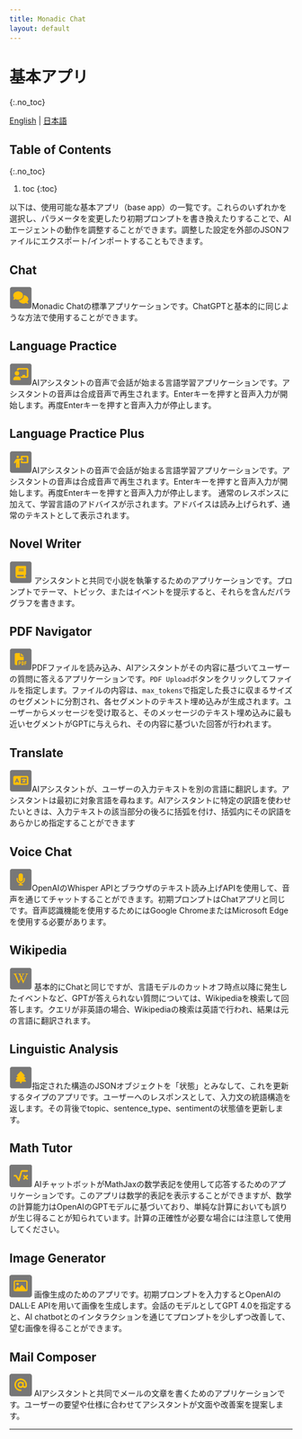 ```yaml
---
title: Monadic Chat
layout: default
---
```


# 基本アプリ
{:.no_toc}

[English](/monadic-chat/apps) |
[日本語](/monadic-chat/apps_ja)

## Table of Contents
{:.no_toc}

1. toc
{:toc}

以下は、使用可能な基本アプリ（base app）の一覧です。これらのいずれかを選択し、パラメータを変更したり初期プロンプトを書き換えたりすることで、AIエージェントの動作を調整することができます。調整した設定を外部のJSONファイルにエクスポート/インポートすることもできます。
## Chat

<img src="./assets/icons/chat.png" width="40px"/>Monadic Chatの標準アプリケーションです。ChatGPTと基本的に同じような方法で使用することができます。 

## Language Practice

<img src="./assets/icons/language-practice.png" width="40px"/>AIアシスタントの音声で会話が始まる言語学習アプリケーションです。アシスタントの音声は合成音声で再生されます。Enterキーを押すと音声入力が開始します。再度Enterキーを押すと音声入力が停止します。

## Language Practice Plus

<img src="./assets/icons/language-practice-plus.png" width="40px"/>AIアシスタントの音声で会話が始まる言語学習アプリケーションです。アシスタントの音声は合成音声で再生されます。Enterキーを押すと音声入力が開始します。再度Enterキーを押すと音声入力が停止します。 通常のレスポンスに加えて、学習言語のアドバイスが示されます。アドバイスは読み上げられず、通常のテキストとして表示されます。

## Novel Writer

<img src="./assets/icons/novel.png" width="40px"/> アシスタントと共同で小説を執筆するためのアプリケーションです。プロンプトでテーマ、トピック、またはイベントを提示すると、それらを含んだパラグラフを書きます。

## PDF Navigator

<img src="./assets/icons/pdf-navigator.png" width="40px"/>PDFファイルを読み込み、AIアシスタントがその内容に基づいてユーザーの質問に答えるアプリケーションです。`PDF Upload`ボタンをクリックしてファイルを指定します。ファイルの内容は、`max_tokens`で指定した長さに収まるサイズのセグメントに分割され、各セグメントのテキスト埋め込みが生成されます。ユーザーからメッセージを受け取ると、そのメッセージのテキスト埋め込みに最も近いセグメントがGPTに与えられ、その内容に基づいた回答が行われます。

## Translate

<img src="./assets/icons/translate.png" width="40px"/>AIアシスタントが、ユーザーの入力テキストを別の言語に翻訳します。アシスタントは最初に対象言語を尋ねます。AIアシスタントに特定の訳語を使わせたいときは、入力テキストの該当部分の後ろに括弧を付け、括弧内にその訳語をあらかじめ指定することができます

## Voice Chat

<img src="./assets/icons/voice-chat.png" width="40px"/>OpenAIのWhisper APIとブラウザのテキスト読み上げAPIを使用して、音声を通じてチャットすることができます。初期プロンプトはChatアプリと同じです。音声認識機能を使用するためにはGoogle ChromeまたはMicrosoft Edgeを使用する必要があります。

## Wikipedia

<img src="./assets/icons/wikipedia.png" width="40px"/> 基本的にChatと同じですが、言語モデルのカットオフ時点以降に発生したイベントなど、GPTが答えられない質問については、Wikipediaを検索して回答します。クエリが非英語の場合、Wikipediaの検索は英語で行われ、結果は元の言語に翻訳されます。

## Linguistic Analysis

<img src="./assets/icons/linguistic-analysis.png" width="40px"/>指定された構造のJSONオブジェクトを「状態」とみなして、これを更新するタイプのアプリです。ユーザーへのレスポンスとして、入力文の統語構造を返します。その背後でtopic、sentence_type、sentimentの状態値を更新します。

## Math Tutor

<img src="./assets/icons/math.png" width="40px"/> AIチャットボットがMathJaxの数学表記を使用して応答するためのアプリケーションです。このアプリは数学的表記を表示することができますが、数学の計算能力はOpenAIのGPTモデルに基づいており、単純な計算においても誤りが生じ得ることが知られています。計算の正確性が必要な場合には注意して使用してください。

## Image Generator

<img src="./assets/icons/image-generator.png" width="40px"/> 画像生成のためのアプリです。初期プロンプトを入力するとOpenAIのDALL·E APIを用いて画像を生成します。会話のモデルとしてGPT 4.0を指定すると、AI chatbotとのインタラクションを通じてプロンプトを少しずつ改善して、望む画像を得ることができます。

## Mail Composer

<img src="./assets/icons/mail-composer.png" width="40px"/> AIアシスタントと共同でメールの文章を書くためのアプリケーションです。ユーザーの要望や仕様に合わせてアシスタントが文面や改善案を提案します。 

<script src="https://cdn.jsdelivr.net/npm/jquery@3.5.0/dist/jquery.min.js"></script>
<script src="https://cdn.jsdelivr.net/npm/lightbox2@2.11.3/src/js/lightbox.js"></script>

---

<script>
  function copyToClipBoard(id){
    var copyText =  document.getElementById(id).innerText;
    document.addEventListener('copy', function(e) {
        e.clipboardData.setData('text/plain', copyText);
        e.preventDefault();
      }, true);
    document.execCommand('copy');
    alert('copied');
  }
</script>

